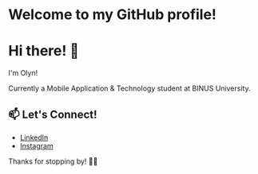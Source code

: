 # Welcome to my GitHub profile!
# Hi there! 👋
I'm Olyn!

Currently a Mobile Application & Technology student at BINUS University.  

## 📫 Let's Connect!
- [LinkedIn](https://www.linkedin.com/in/carolyn-santana15/)  
- [Instagram](https://instagram.com/olyn.sna)  

Thanks for stopping by! 🚀✨
